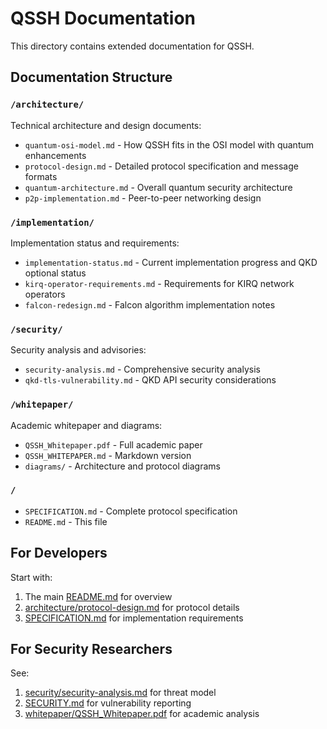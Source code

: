 # QSSH Documentation

This directory contains extended documentation for QSSH.

## Documentation Structure

### `/architecture/`
Technical architecture and design documents:
- `quantum-osi-model.md` - How QSSH fits in the OSI model with quantum enhancements
- `protocol-design.md` - Detailed protocol specification and message formats
- `quantum-architecture.md` - Overall quantum security architecture
- `p2p-implementation.md` - Peer-to-peer networking design

### `/implementation/`
Implementation status and requirements:
- `implementation-status.md` - Current implementation progress and QKD optional status
- `kirq-operator-requirements.md` - Requirements for KIRQ network operators
- `falcon-redesign.md` - Falcon algorithm implementation notes

### `/security/`
Security analysis and advisories:
- `security-analysis.md` - Comprehensive security analysis
- `qkd-tls-vulnerability.md` - QKD API security considerations

### `/whitepaper/`
Academic whitepaper and diagrams:
- `QSSH_Whitepaper.pdf` - Full academic paper
- `QSSH_WHITEPAPER.md` - Markdown version
- `diagrams/` - Architecture and protocol diagrams

### `/`
- `SPECIFICATION.md` - Complete protocol specification
- `README.md` - This file

## For Developers

Start with:
1. The main [README.md](../README.md) for overview
2. [architecture/protocol-design.md](architecture/protocol-design.md) for protocol details
3. [SPECIFICATION.md](SPECIFICATION.md) for implementation requirements

## For Security Researchers

See:
1. [security/security-analysis.md](security/security-analysis.md) for threat model
2. [SECURITY.md](../SECURITY.md) for vulnerability reporting
3. [whitepaper/QSSH_Whitepaper.pdf](whitepaper/QSSH_Whitepaper.pdf) for academic analysis